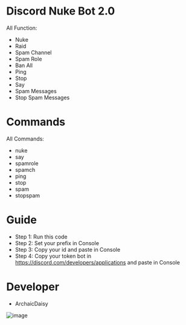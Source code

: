 # Discord Nuke Bot 2.0
All Function:
- Nuke
- Raid
- Spam Channel
- Spam Role 
- Ban All
- Ping
- Stop
- Say 
- Spam Messages
- Stop Spam Messages

# Commands
All Commands:
- nuke
- say <content>
- spamrole
- spamch
- ping
- stop
- spam
- stopspam

# Guide
- Step 1:  Run this code
- Step 2: Set your prefix in Console 
- Step 3: Copy your id and paste in Console
- Step 4: Copy your token bot in https://discord.com/developers/applications and paste in Console 

# Developer
- ArchaicDaisy

![image](https://user-images.githubusercontent.com/97022487/156101098-2fe4e77c-ed4d-4127-be24-73d2c81124ce.png)

